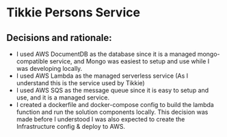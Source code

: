 # Tikkie Persons Service

## Decisions and rationale:

- I used AWS DocumentDB as the database since it is a managed mongo-compatible service, and Mongo was easiest to setup and use while I was developing locally.
- I used AWS Lambda as the managed serverless service (As I understand this is the service used by Tikkie)
- I used AWS SQS as the message queue since it is easy to setup and use, and it is a managed service.
- I created a dockerfile and docker-compose config to build the lambda function and run the solution components locally. This decision was made before I understood I was also expected to create the Infrastructure config & deploy to AWS.
